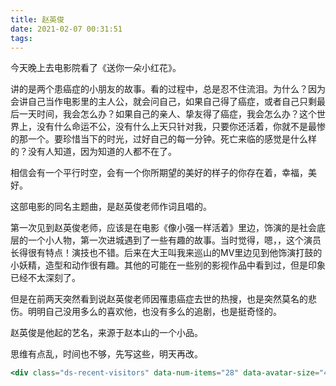 ```yaml
---
title: 赵英俊
date: 2021-02-07 00:31:51
tags:
---
```


今天晚上去电影院看了《送你一朵小红花》。

讲的是两个患癌症的小朋友的故事。看的过程中，总是忍不住流泪。为什么？因为会讲自己当作电影里的主人公，就会问自己，如果自己得了癌症，或者自己只剩最后一天时间，我会怎么办？如果自己的亲人、挚友得了癌症，我会怎么办？这个世界上，没有什么命运不公，没有什么上天只针对我，只要你还活着，你就不是最惨的那一个。要珍惜当下的时光，过好自己的每一分钟。死亡来临的感觉是什么样的？没有人知道，因为知道的人都不在了。

相信会有一个平行时空，会有一个你所期望的美好的样子的你存在着，幸福，美好。

这部电影的同名主题曲，是赵英俊老师作词且唱的。

第一次见到赵英俊老师，应该是在电影《像小强一样活着》里边，饰演的是社会底层的一个小人物，第一次进城遇到了一些有趣的故事。当时觉得，嗯，，这个演员长得很有特点！演技也不错。后来在大王叫我来巡山的MV里边见到他饰演打鼓的小妖精，造型和动作很有趣。其他的可能在一些别的影视作品中看到过，但是印象已经不太深刻了。

但是在前两天突然看到说赵英俊老师因罹患癌症去世的热搜，也是突然莫名的悲伤。明明自己没用多么的喜欢他，也没有多么的追剧，也是挺奇怪的。

赵英俊是他起的艺名，来源于赵本山的一个小品。

思维有点乱，时间也不够，先写这些，明天再改。



```jsx
<div class="ds-recent-visitors" data-num-items="28" data-avatar-size="42" id="ds-recent-visitors"></div>
```